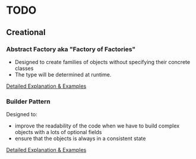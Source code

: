 # TODO

## Creational

### Abstract Factory aka "Factory of Factories"
* Designed to create families of objects without specifying their concrete classes
* The type will be determined at runtime.

[Detailed Explanation & Examples](https://github.com/Iretha/ebook-design-patterns/blob/master/src/com/smdev/gof/creational/abstract_factory/Pattern_Explained.md)

### Builder Pattern
Designed to:
* improve the readability of the code when we have to build complex objects with a lots of optional fields
* ensure that the objects is always in a consistent state

[Detailed Explanation & Examples](https://github.com/Iretha/ebook-design-patterns/blob/master/src/com/smdev/gof/creational/builder/Pattern_Explained.md)